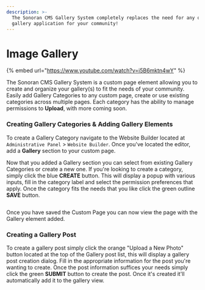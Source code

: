 ```yaml
---
description: >-
  The Sonoran CMS Gallery System completely replaces the need for any other
  gallery application for your community!
---
```


# Image Gallery

{% embed url="https://www.youtube.com/watch?v=i5B6mktn4wY" %}

The Sonoran CMS Gallery System is a custom page element allowing you to create and organize your gallery(s) to fit the needs of your community. Easily add Gallery Categories to any custom page, create or use existing categories across multiple pages. Each category has the ability to manage permissions to **Upload**, with more coming soon.

### Creating Gallery Categories & Adding Gallery Elements

To create a Gallery Category navigate to the Website Builder located at `Administrative Panel` > `Website Builder`. Once you've located the editor, add a **Gallery** section to your custom page.

Now that you added a Gallery section you can select from existing Gallery Categories or create a new one. If you're looking to create a category, simply click the blue **CREATE** button. This will display a popup with various inputs, fill in the category label and select the permission preferences that apply. Once the category fits the needs that you like click the green outline **SAVE** button.

<figure><img src="https://i.imgur.com/y8d0qn4.png" alt=""><figcaption></figcaption></figure>

Once you have saved the Custom Page you can now view the page with the Gallery element added.&#x20;

### Creating a Gallery Post

To create a gallery post simply click the orange "Upload a New Photo" button located at the top of the Gallery post list, this will display a gallery post creation dialog. Fill in the appropriate information for the post you're wanting to create. Once the post information suffices your needs simply click the green **SUBMIT** button to create the post. Once it's created it'll automatically add it to the gallery view.

<figure><img src="https://i.imgur.com/SRMASUV.png" alt=""><figcaption></figcaption></figure>
